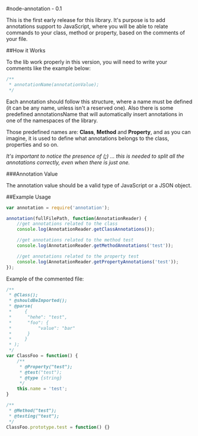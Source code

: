 #node-annotation - 0.1

This is the first early release for this library. It's purpose is to add annotations support to JavaScript, where you will be able to relate
commands to your class, method or property, based on the comments of your file.

##How it Works

To the lib work properly in this version, you will need to write your comments like the example below:

```javascript
/**
 * annotationName(annotationValue);
 */
```

Each annotation should follow this structure, where a name must be defined (it can be any name, unless isn't a reserved one). Also
there is some predefined annotationsName that will automatically insert annotations in one of the namespaces of the library.

Those predefined names are: **Class**, **Method** and **Property**, and as you can imagine, it is used to define what annotations belongs
to the class, properties and so on.

*It's important to notice the presence of (**;**) ... this is needed to split all the annotations correctly, even when there is just one.*

###Annotation Value

The annotation value should be a valid type of JavaScript or a JSON object.

##Example Usage

```javascript
var annotation = require('annotation');

annotation(fullFilePath, function(AnnotationReader) {
    //get annotations related to the class
    console.log(AnnotationReader.getClassAnnotations());

    //get annotations related to the method test
    console.log(AnnotationReader.getMethodAnnotations('test'));

    //get annotations related to the property test
    console.log(AnnotationReader.getPropertyAnnotations('test'));
});
```

Example of the commented file:

```javascript
/**
 * @Class();
 * @shouldBeImported();
 * @parse(
 *     {
 *      "hehe": "test",
 *      "foo": {
 *          "value": "bar"
 *      }
 *     }
 * );
 */
var ClassFoo = function() {
    /**
     * @Property("test");
     * @test("test");
     * @type {string}
     */
    this.name = 'test';
}

/**
 * @Method("test");
 * @testing("test");
 */
ClassFoo.prototype.test = function() {}
```
